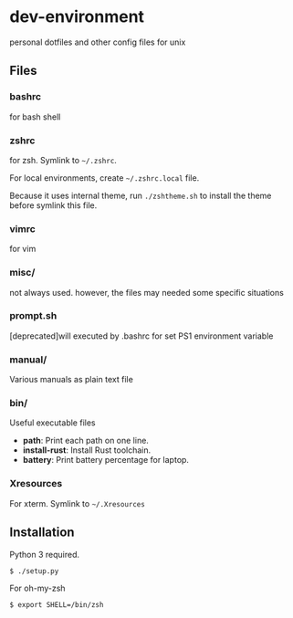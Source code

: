 dev-environment
===============
personal dotfiles and other config files for unix

Files
-----

### bashrc
for bash shell

### zshrc
for zsh. Symlink to `~/.zshrc`.

For local environments, create `~/.zshrc.local` file.

Because it uses internal theme, run `./zshtheme.sh` to install the theme
before symlink this file.

### vimrc
for vim

### misc/
not always used. however, the files may needed some specific situations

### prompt.sh
[deprecated]will executed by .bashrc for set PS1 environment variable

### manual/
Various manuals as plain text file

### bin/
Useful executable files

- **path**: Print each path on one line.
- **install-rust**: Install Rust toolchain.
- **battery**: Print battery percentage for laptop.

### Xresources
For xterm. Symlink to `~/.Xresources`

Installation
------------

Python 3 required.

```sh
$ ./setup.py
```

For oh-my-zsh
```sh
$ export SHELL=/bin/zsh
```

